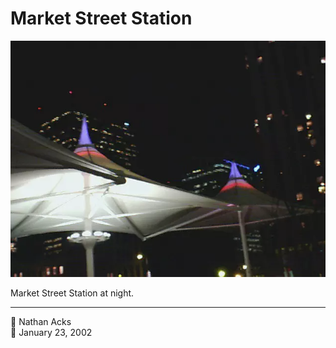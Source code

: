 # Market Street Station

![The 16th Street Mall bus terminal at Market Street Station](assets/d83e9a902f94478a9cdc603fdd6cbf6f.webp)

Market Street Station at night.

- - - -

<span aria-hidden="true">👤</span> Nathan Acks  
<span aria-hidden="true">📅</span> January 23, 2002
